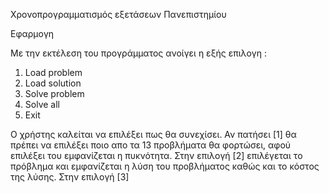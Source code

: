 Χρονοπρογραμματισμός εξετάσεων Πανεπιστημίου

  Εφαρμογη
  
   Με την εκτέλεση του προγράμματος ανοίγει η εξής επιλογη :
   
   1. Load problem
   2. Load solution
   3. Solve problem
   4. Solve all
   5. Exit
   
   Ο χρήστης καλείται να επιλέξει πως θα συνεχίσει. Αν πατήσει [1] θα πρέπει να επιλέξει ποιο απο τα 13 προβλήματα θα φορτώσει, αφού επιλέξει του εμφανίζεται η πυκνότητα. 
   Στην επιλογή [2] επιλέγεται το πρόβλημα και εμφανίζεται η λύση του προβλήματος καθώς και το κόστος της λύσης. Στην επιλογή [3]
